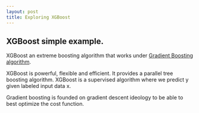 ```yaml
---
layout: post
title: Exploring XGBoost
---
```


## **XGBoost simple example.**

XGBoost an extreme boosting algorithm that works under [Gradient Boosting algorithm](https://en.wikipedia.org/wiki/Gradient_boosting). 

XGBoost is powerful, flexible and efficient. It provides a parallel tree boosting algorithm. XGBoost is a supervised algorithm where we predict y given labeled input data x.

Gradient boosting is founded on gradient descent ideology to be able to best optimize the cost function. 
